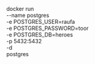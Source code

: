 docker run \
  --name postgres\
  -e POSTGRES_USER=raufa \
  -e POSTGRES_PASSWORD=toor \
  -e POSTGRES_DB=heroes \
  -p 5432:5432 \
  -d \
  postgres